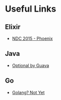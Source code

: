 # Useful Links

## Elixir
 - [NDC 2015 - Phoenix](http://www.chrismccord.com/blog/2015/06/26/ndc-oslo-2015-phoenix-a-framework-for-the-modern-web/)

## Java
 - [Optional by Guava](https://github.com/google/guava/wiki/UsingAndAvoidingNullExplained)

## Go
 - [Golang? Not Yet](https://rule1.quora.com/Golang-Not-yet)
